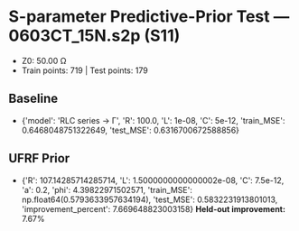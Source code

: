 # S-parameter Predictive-Prior Test — 0603CT_15N.s2p (S11)
- Z0: 50.00 Ω
- Train points: 719  |  Test points: 179

## Baseline
- {'model': 'RLC series -> Γ', 'R': 100.0, 'L': 1e-08, 'C': 5e-12, 'train_MSE': 0.6468048751322649, 'test_MSE': 0.6316700672588856}

## UFRF Prior
- {'R': 107.14285714285714, 'L': 1.5000000000000002e-08, 'C': 7.5e-12, 'a': 0.2, 'phi': 4.39822971502571, 'train_MSE': np.float64(0.5793633957634194), 'test_MSE': 0.5832231913801013, 'improvement_percent': 7.669648823003158}
**Held-out improvement:** 7.67%